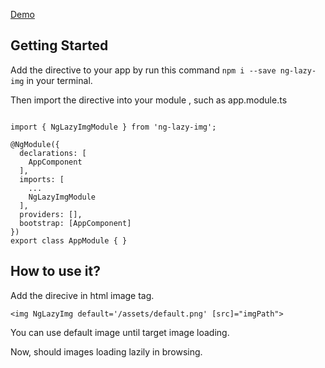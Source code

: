 [Demo](https://ng-lazy-img.firebaseapp.com/)

## Getting Started
Add the directive to your app by run this command `npm i --save ng-lazy-img` in your terminal.

Then import the directive into your module , such as app.module.ts
```

import { NgLazyImgModule } from 'ng-lazy-img';

@NgModule({
  declarations: [
    AppComponent
  ],
  imports: [ 
    ...
    NgLazyImgModule
  ],
  providers: [],
  bootstrap: [AppComponent]
})
export class AppModule { }

```

## How to use it?

Add the direcive in html image tag.

``` <img NgLazyImg default='/assets/default.png' [src]="imgPath"> ```


You can use default image until target image loading.

Now, should images loading lazily in browsing.
